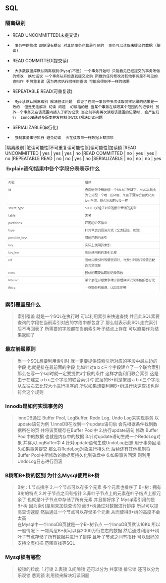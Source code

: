 ## SQL

### 隔离级别

- READ UNCOMMITTED(未提交读)
- ``` 事务中的修改 即使没有提交 对其他事务也都是可见的  事务可以读取未提交的数据 (脏读)```

- READ COMMITTED(提交读)
- ``` 大多数数据库默认隔离级别(Mysql不是) 一个事务开始时 只能看见已经提交的事务所做的修改  换句话说 一个事务从开始直到提交之前 所做的任何修改对其他事务是不可见的  也叫作 不可重复读 因为两次执行同样的查询 可能会得到不一样的结果```

- REPEATABLE READ(可重复读)
- ``` Mysql默认隔离级别 解决脏读问题  保证了在同一事务中多次读取同样记录的结果是一致的  但是无法解决 幻读 问题  幻读指的是 当某个事务在读取某个范围内的记录时 另外一个事务又在该范围内插入了新的记录 当之前事务再次读取该范围的记录时, 会产生幻行  InnoDB通过多版本并发控制(MVCC)解决幻读问题```

- SERIALIZABLE(串行化)
- ``` 强制事务串行执行 避免幻读  会在读取每一行数据上都加锁```

|隔离级别           |脏读可能性|不可重复读可能性|幻读可能性|加读锁
|READ UNCOMMITTED | yes     | yes         | yes    | no
|READ COMMITTED   | no      | yes         | yes    | no
|REPEATABLE READ  | no      | no          | yes    | no
|SERIALIZABLE     | no      | no          | no     | yes


![avatar](./img/explain.png)

### 索引覆盖是什么
> 索引覆盖 就是一个SQL在执行时 可以利用索引来快速查找 并且此SQL索要查询的字段在当前索引对应的字段中都包含了  那么就表示此SQL走完索引后不再回表了 所需要的字段都在当前索引叶子结点上存在  可以直接作为结果返回了
> 

### 最左前缀原则
> 当一个SQL想要利用索引时  就一定要提供该索引所对应的字段中最左边的字段 也就是排在最前面的字段
> 比如针对a b c三个字段建立了一个联合索引 那么在写一个sql时就一定要提供a字段的条件 这样才能利用联合索引
> 这是由于在建立  a  b  c三个字段的联合索引时  底层的B+树是按照 a b c三个字段从左往右去比较大小进行排序的 所以如果想要利用B+树进行快速查找也得符合这个规则
> 

### Innodb是如何实现事务的
> InnoDB通过 Buffer Pool,  LogBuffer,  Redo Log,  Undo Log来实现事务 以update语句为例
> 1.InnoDB在收到一个update语句后 会先根据条件找到数据所在的页  并将该页缓存在Buffer Pool中
> 2.执行update语句 修改 Buffer Pool中的数据  也就是内存中的数据
> 3.针对update语句生成一个RedoLog对象 并存入LogBuffer中
> 4.针对update语句生成UndoLog日志 用于事务回滚
> 5.如果事务提交 那么将RedoLog对象进行持久化  后续还有其他机制将Buffer Pool中所修改的数据页持久化到磁盘中
> 6.如果事务回滚 则利用UndoLog日志进行回滚
> 
### B树和B+树的区别 为什么Mysql使用B+树
> B树 : 1.节点排序  2.一个节点可以存多个元素 多个元素也排序了
> B+树 : 拥有B树的特点  2.叶子节点之间有指针  3.非叶子节点上的元素在叶子结点上都冗余了 也就是叶子节点中存储了所有元素 并且排好序了
> Mysql索引用的是B+树 因为索引是用来加快查询的  而B+树通过对数据进行排序 所以可以提高查询速度  然后通过一个节点可以存储多个元素 从而使得B+树的高度不会太高  
> 在Mysql中一个InnoDB页就是一个B+树节点 一个InnoDB页默认16Kb 所以一般情况下 一颗两层B+树可以存2000万行左右的数据 然后通过利用B+树叶子节点存储了所有数据并进行了排序 且叶子节点之间有指针  可以很好的支持全表扫描 范围查找等SQL
> 
### Mysql锁有哪些
> 按锁的粒度:  1.行锁   2.表锁   3.间隙锁
> 还可以分为  共享锁  排它锁
> 还可以分为 乐观锁  悲观锁
> 利用锁来解决幻读问题